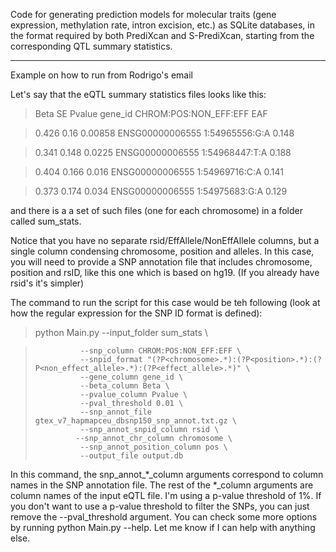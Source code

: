 Code for generating prediction models for molecular traits (gene expression, methylation rate, intron excision, etc.) as SQLite databases, in the format required by both PrediXcan and S-PrediXcan, starting from the corresponding QTL summary statistics.

------------
Example on how to run from Rodrigo's email

Let's say that the eQTL summary statistics files looks like this:

> Beta    SE      Pvalue  gene_id CHROM:POS:NON_EFF:EFF   EAF

> 0.426   0.16    0.00858 ENSG00000006555 1:54965556:G:A  0.148

> 0.341   0.148   0.0225  ENSG00000006555 1:54968447:T:A  0.188

> 0.404   0.166   0.016   ENSG00000006555 1:54969716:C:A  0.141

> 0.373   0.174   0.034   ENSG00000006555 1:54975683:G:A  0.129

and there is a a set of such files (one for each chromosome) in a folder called sum_stats.

Notice that you have no separate rsid/EffAllele/NonEffAllele columns, but a single column condensing chromosome, position and alleles.
In this case, you will need to provide a SNP annotation file that includes chromosome, position and rsID, like this one which is based on hg19.
(If you already have rsid's it's simpler)

The command to run the script for this case would be teh following (look at how the regular expression for the SNP ID format is defined):

> python Main.py --input_folder sum_stats \

>               --snp_column CHROM:POS:NON_EFF:EFF \
>               --snpid_format "(?P<chromosome>.*):(?P<position>.*):(?P<non_effect_allele>.*):(?P<effect_allele>.*)" \
>               --gene_column gene_id \
>               --beta_column Beta \
>               --pvalue_column Pvalue \
>               --pval_threshold 0.01 \
>               --snp_annot_file gtex_v7_hapmapceu_dbsnp150_snp_annot.txt.gz \
>               --snp_annot_snpid_column rsid \
>              --snp_annot_chr_column chromosome \
>               --snp_annot_position_column pos \
>               --output_file output.db

In this command, the snp_annot_*_column arguments correspond to column names in the SNP annotation file. The rest of the *_column arguments are column names of the input eQTL file. I'm using a p-value threshold of 1%. If you don't want to use a p-value threshold to filter the SNPs, you can just remove the --pval_threshold argument.
You can check some more options by running python Main.py --help.
Let me know if I can help with anything else.

